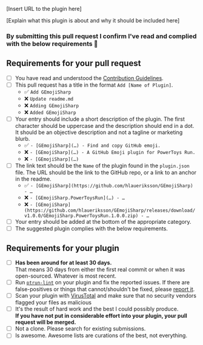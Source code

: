 <!-- Please fill in the below placeholders -->

[Insert URL to the plugin here]

[Explain what this plugin is about and why it should be included here]

### By submitting this pull request I confirm I've read and complied with the below requirements 🖖

## Requirements for your pull request

- [ ] You have read and understood the [Contribution Guidelines](https://github.com/hlaueriksson/awesome-powertoys-run-plugins/blob/main/contributing.md).
- [ ] This pull request has a title in the format `Add [Name of Plugin]`.
  - ✅ `Add GEmojiSharp`
  - ❌ `Update readme.md`
  - ❌ `Adding GEmojiSharp`
  - ❌ `Added GEmojiSharp`
- [ ] Your entry should include a short description of the plugin. The first character should be uppercase and the description should end in a dot. It should be an objective description and not a tagline or marketing blurb.
  - ✅ `- [GEmojiSharp](…) - Find and copy GitHub emoji.`
  - ❌ `- [GEmojiSharp](…) - A GitHub Emoji plugin for PowerToys Run.`
  - ❌ `- [GEmojiSharp](…)`
- [ ] The link text should be the `Name` of the plugin found in the `plugin.json` file. The URL should be the link to the GitHub repo, or a link to an anchor in the readme.
  - ✅ `- [GEmojiSharp](https://github.com/hlaueriksson/GEmojiSharp) - …`
  - ❌ `- [GEmojiSharp.PowerToysRun](…) - …`
  - ❌ `- [GEmojiSharp](https://github.com/hlaueriksson/GEmojiSharp/releases/download/v1.0.0/GEmojiSharp.PowerToysRun.1.0.0.zip) - …`
- [ ] Your entry should be added at the bottom of the appropriate category.
- [ ] The suggested plugin complies with the below requirements.

## Requirements for your plugin

- [ ] **Has been around for at least 30 days.**<br>That means 30 days from either the first real commit or when it was open-sourced. Whatever is most recent.
- [ ] Run [`ptrun-lint`](https://github.com/hlaueriksson/Community.PowerToys.Run.Plugin.Lint) on your plugin and fix the reported issues. If there are false-positives or things that cannot/shouldn't be fixed, please [report it](https://github.com/hlaueriksson/Community.PowerToys.Run.Plugin.Lint/issues/new).
- [ ] Scan your plugin with [VirusTotal](https://www.virustotal.com) and make sure that no security vendors flagged your files as malicious
- [ ] It's the result of hard work and the best I could possibly produce.<br>**If you have not put in considerable effort into your plugin, your pull request will be merged.**
- [ ] Not a clone. Please search for existing submissions.
- [ ] Is awesome. Awesome lists are curations of the best, not everything.
